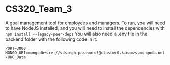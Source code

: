 # CS320_Team_3

A goal management tool for employees and managers. To run, you will need to have NodeJS installed, and you will need to install 
the dependencies with  `npm install --legacy-peer-deps` You will also need a .env file in the backend folder with the following code in it. 

`PORT=3000
MONGO_URI=mongodb+srv://vdsingh:password!@cluster0.kinamzs.mongodb.net/UKG_Data`
